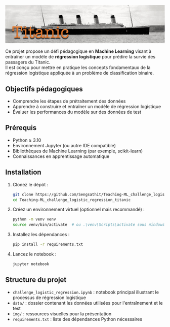 ![Titanic](img/titanic.jpeg)

Ce projet propose un défi pédagogique en **Machine Learning** visant à entraîner un modèle de **régression logistique** pour prédire la survie des passagers du Titanic.  
Il est conçu pour mettre en pratique les concepts fondamentaux de la régression logistique appliquée à un problème de classification binaire.

## Objectifs pédagogiques

- Comprendre les étapes de prétraitement des données  
- Apprendre à construire et entraîner un modèle de régression logistique  
- Évaluer les performances du modèle sur des données de test  

## Prérequis

- Python ≥ 3.10  
- Environnement Jupyter (ou autre IDE compatible)  
- Bibliothèques de Machine Learning (par exemple, scikit-learn)  
- Connaissances en apprentissage automatique  

## Installation

1. Clonez le dépôt :

   ```bash
   git clone https://github.com/Sengsathit/Teaching-ML_challenge_logistic_regression_titanic.git
   cd Teaching-ML_challenge_logistic_regression_titanic
   ```

2. Créez un environnement virtuel (optionnel mais recommandé) :

   ```bash
   python -m venv venv
   source venv/bin/activate  # ou .\venv\Scripts\activate sous Windows
   ```

3. Installez les dépendances :

   ```bash
   pip install -r requirements.txt
   ```

4. Lancez le notebook :

   ```bash
   jupyter notebook
   ```

## Structure du projet

- `challenge_logistic_regression.ipynb` : notebook principal illustrant le processus de régression logistique  
- `data/` : dossier contenant les données utilisées pour l'entraînement et le test  
- `img/` : ressources visuelles pour la présentation  
- `requirements.txt` : liste des dépendances Python nécessaires  